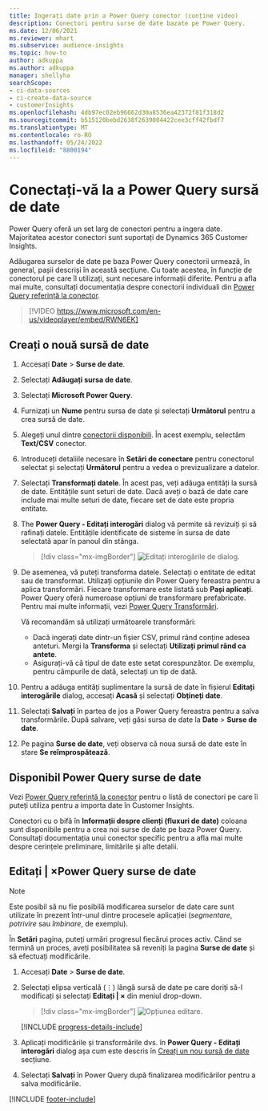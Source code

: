 ```yaml
---
title: Ingerați date prin a Power Query conector (conține video)
description: Conectori pentru surse de date bazate pe Power Query.
ms.date: 12/06/2021
ms.reviewer: mhart
ms.subservice: audience-insights
ms.topic: how-to
author: adkuppa
ms.author: adkuppa
manager: shellyha
searchScope:
- ci-data-sources
- ci-create-data-source
- customerInsights
ms.openlocfilehash: 4db97ec02eb96662d30a8536ea42372f81f318d2
ms.sourcegitcommit: b515120bebd2638f2639004422cee3cff42fbdf7
ms.translationtype: MT
ms.contentlocale: ro-RO
ms.lasthandoff: 05/24/2022
ms.locfileid: "8800194"
---
```

# <a name="connect-to-a-power-query-data-source"></a>Conectați-vă la a Power Query sursă de date

Power Query oferă un set larg de conectori pentru a ingera date. Majoritatea acestor conectori sunt suportați de Dynamics 365 Customer Insights. 

Adăugarea surselor de date pe baza Power Query conectorii urmează, în general, pașii descriși în această secțiune. Cu toate acestea, în funcție de conectorul pe care îl utilizați, sunt necesare informații diferite. Pentru a afla mai multe, consultați documentația despre conectorii individuali din [Power Query referință la conector](/power-query/connectors/).

> [!VIDEO https://www.microsoft.com/en-us/videoplayer/embed/RWN6EK]

## <a name="create-a-new-data-source"></a>Creați o nouă sursă de date

1. Accesați **Date** > **Surse de date**.

1. Selectați **Adăugați sursa de date**.

1. Selectați **Microsoft Power Query**.

1. Furnizați un **Nume** pentru sursa de date și selectați **Următorul** pentru a crea sursă de date.

1. Alegeți unul dintre [conectorii disponibili](#available-power-query-data-sources). În acest exemplu, selectăm **Text/CSV** conector.

1. Introduceți detaliile necesare în **Setări de conectare** pentru conectorul selectat și selectați **Următorul** pentru a vedea o previzualizare a datelor.

1. Selectați **Transformați datele**. În acest pas, veți adăuga entități la sursă de date. Entitățile sunt seturi de date. Dacă aveți o bază de date care include mai multe seturi de date, fiecare set de date este propria entitate.

1. The **Power Query - Editați interogări** dialog vă permite să revizuiți și să rafinați datele. Entitățile identificate de sisteme în sursa de date selectată apar în panoul din stânga.

   > [!div class="mx-imgBorder"]
   > ![Editați interogările de dialog.](media/data-manager-configure-edit-queries.png "Editați interogările de dialog")

1. De asemenea, vă puteți transforma datele. Selectați o entitate de editat sau de transformat. Utilizați opțiunile din Power Query fereastra pentru a aplica transformări. Fiecare transformare este listată sub **Pași aplicați**. Power Query oferă numeroase opțiuni de transformare prefabricate. Pentru mai multe informații, vezi [Power Query Transformări](/power-query/power-query-what-is-power-query#transformations).

   Vă recomandăm să utilizați următoarele transformări:

   - Dacă ingerați date dintr-un fișier CSV, primul rând conține adesea anteturi. Mergi la **Transforma** și selectați **Utilizați primul rând ca antete**.
   - Asigurați-vă că tipul de date este setat corespunzător. De exemplu, pentru câmpurile de dată, selectați un tip de dată.

1. Pentru a adăuga entități suplimentare la sursă de date în fișierul **Editați interogările** dialog, accesați **Acasă** și selectați **Obțineți date**.

1. Selectați **Salvați** în partea de jos a Power Query fereastra pentru a salva transformările. După salvare, veți găsi sursa de date la **Date** > **Surse de date**.

1. Pe pagina **Surse de date**, veți observa că noua sursă de date este în stare **Se reîmprospătează**.

## <a name="available-power-query-data-sources"></a>Disponibil Power Query surse de date

Vezi [Power Query referință la conector](/power-query/connectors/) pentru o listă de conectori pe care îi puteți utiliza pentru a importa date în Customer Insights. 

Conectori cu o bifă în **Informații despre clienți (fluxuri de date)** coloana sunt disponibile pentru a crea noi surse de date pe baza Power Query. Consultați documentația unui conector specific pentru a afla mai multe despre cerințele preliminare, limitările și alte detalii.

## <a name="edit-power-query-data-sources"></a>Editați | ×Power Query surse de date

> [!NOTE]
> Este posibil să nu fie posibilă modificarea surselor de date care sunt utilizate în prezent într-unul dintre procesele aplicației (*segmentare*, *potrivire* sau *îmbinare*, de exemplu). 
>
> În **Setări** pagina, puteți urmări progresul fiecărui proces activ. Când se termină un proces, aveți posibilitatea să reveniți la pagina **Surse de date** și să efectuați modificările.

1. Accesați **Date** > **Surse de date**.

2. Selectați elipsa verticală (&vellip;) lângă sursă de date pe care doriți să-l modificați și selectați **Editați | ×** din meniul drop-down.

   > [!div class="mx-imgBorder"]
   > ![Opțiunea editare.](media/edit-option-data-sources.png "Opțiunea editare")

   [!INCLUDE [progress-details-include](includes/progress-details-pane.md)]
   
3. Aplicați modificările și transformările dvs. în **Power Query - Editați interogări** dialog așa cum este descris în [Creați un nou sursă de date](#create-a-new-data-source) secțiune.

4. Selectați **Salvați** în Power Query după finalizarea modificărilor pentru a salva modificările.


[!INCLUDE [footer-include](includes/footer-banner.md)]
